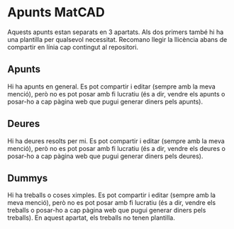 # Apunts MatCAD
Aquests apunts estan separats en 3 apartats. Als dos primers també hi ha una plantilla per qualsevol necessitat. Recomano llegir la llicència abans de compartir en línia cap contingut al repositori. 
## Apunts
Hi ha apunts en general. Es pot compartir i editar (sempre amb la meva menció), però no es pot posar amb fi lucratiu (és a dir, vendre els apunts o posar-ho a cap pàgina web que pugui generar diners pels apunts).
## Deures
Hi ha deures resolts per mi. Es pot compartir i editar (sempre amb la meva menció), però no es pot posar amb fi lucratiu (és a dir, vendre els deures o posar-ho a cap pàgina web que pugui generar diners pels deures).
## Dummys
Hi ha treballs o coses ximples. Es pot compartir i editar (sempre amb la meva menció), però no es pot posar amb fi lucratiu (és a dir, vendre els treballs o posar-ho a cap pàgina web que pugui generar diners pels treballs). En aquest apartat, els treballs no tenen plantilla.